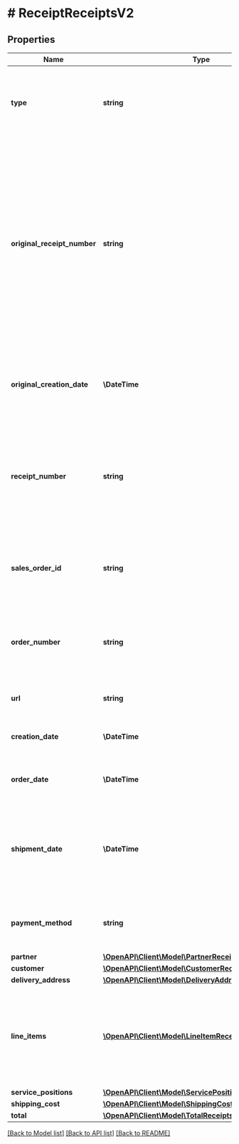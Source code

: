 # # ReceiptReceiptsV2

## Properties

Name | Type | Description | Notes
------------ | ------------- | ------------- | -------------
**type** | **string** | Special type of receipt. Needed to make a distinction between different type of receipts |
**original_receipt_number** | **string** | Unique identifier of the corresponding purchase receipt with which the reimbursed position item was billed. Only filled in case of refund or partial refund receipts. Printed on the purchase receipt and used to identified the corresponding purchase receipt. | [optional]
**original_creation_date** | **\DateTime** | Creation date of the corresponding purchase receipt. This is not available for purchase receipt. | [optional]
**receipt_number** | **string** | Unique identifier of a receipt. Printed on the receipt and used to identified the receipt in case of contact to user and partner. |
**sales_order_id** | **string** | Reference to the sales order with that the order was placed. Taken from corresponding sales order. |
**order_number** | **string** | The human-readable sales order number taken from corresponding sales order. Printed on the receipt. |
**url** | **string** | API call to get corresponding PDF receipts, if available. | [optional]
**creation_date** | **\DateTime** | Date and time when receipt is created by system. |
**order_date** | **\DateTime** | Date and time when the corresponding order was placed. |
**shipment_date** | **\DateTime** | Date and time when the position items handed over to the carrier for delivery to the customer. Only available for purchase receipts. | [optional]
**payment_method** | **string** | Payment method used by the customer to pay for this order. |
**partner** | [**\OpenAPI\Client\Model\PartnerReceiptsV2**](PartnerReceiptsV2.md) |  |
**customer** | [**\OpenAPI\Client\Model\CustomerReceiptsV2**](CustomerReceiptsV2.md) |  |
**delivery_address** | [**\OpenAPI\Client\Model\DeliveryAddressReceiptsV2**](DeliveryAddressReceiptsV2.md) |  | [optional]
**line_items** | [**\OpenAPI\Client\Model\LineItemReceiptsV2[]**](LineItemReceiptsV2.md) | List of specific position item ids of the order billed or reimbursed.In case of &#39;refund receipt for shipping costs only&#39; the list can be empty. | [optional]
**service_positions** | [**\OpenAPI\Client\Model\ServicePositionInfoReceiptsV2[]**](ServicePositionInfoReceiptsV2.md) |  | [optional]
**shipping_cost** | [**\OpenAPI\Client\Model\ShippingCostReceiptsV2**](ShippingCostReceiptsV2.md) |  | [optional]
**total** | [**\OpenAPI\Client\Model\TotalReceiptsV2**](TotalReceiptsV2.md) |  |

[[Back to Model list]](../../README.md#models) [[Back to API list]](../../README.md#endpoints) [[Back to README]](../../README.md)
